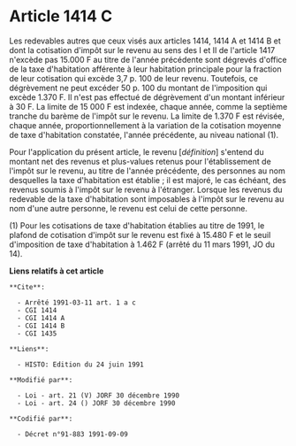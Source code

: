 # Article 1414 C

Les redevables autres que ceux visés aux articles 1414, 1414 A et 1414 B et dont la cotisation d'impôt sur le revenu au sens
des I et II de l'article 1417 n'excède pas 15.000 F au titre de l'année précédente sont dégrevés d'office de la taxe
d'habitation afférente à leur habitation principale pour la fraction de leur cotisation qui excède 3,7 p. 100 de leur revenu.
Toutefois, ce dégrèvement ne peut excéder 50 p. 100 du montant de l'imposition qui excède 1.370 F. Il n'est pas effectué de
dégrèvement d'un montant inférieur à 30 F. La limite de 15 000 F est indexée, chaque année, comme la septième tranche du
barème de l'impôt sur le revenu. La limite de 1.370 F est révisée, chaque année, proportionnellement à la variation de la
cotisation moyenne de taxe d'habitation constatée, l'année précédente, au niveau national (1).

Pour l'application du présent article, le revenu [*définition*] s'entend du montant net des revenus et plus-values retenus
pour l'établissement de l'impôt sur le revenu, au titre de l'année précédente, des personnes au nom desquelles la taxe
d'habitation est établie ; il est majoré, le cas échéant, des revenus soumis à l'impôt sur le revenu à l'étranger. Lorsque
les revenus du redevable de la taxe d'habitation sont imposables à l'impôt sur le revenu au nom d'une autre personne, le
revenu est celui de cette personne.

(1) Pour les cotisations de taxe d'habitation établies au titre de 1991, le plafond de cotisation d'impôt sur le revenu est
fixé à 15.480 F et le seuil d'imposition de taxe d'habitation à 1.462 F (arrêté du 11 mars 1991, JO du 14).

**Liens relatifs à cet article**

	**Cite**:

	  - Arrêté 1991-03-11 art. 1 a c
	  - CGI 1414
	  - CGI 1414 A
	  - CGI 1414 B
	  - CGI 1435

	**Liens**:

	  - HISTO: Edition du 24 juin 1991

	**Modifié par**:

	  - Loi - art. 21 (V) JORF 30 décembre 1990
	  - Loi - art. 24 () JORF 30 décembre 1990

	**Codifié par**:

	  - Décret n°91-883 1991-09-09
